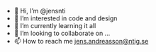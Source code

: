 - 👋 Hi, I’m @jensnti
- 👀 I’m interested in code and design
- 🌱 I’m currently learning it all
- 💞️ I’m looking to collaborate on ...
- 📫 How to reach me jens.andreasson@ntig.se

<!---
jensnti/jensnti is a ✨ special ✨ repository because its `README.md` (this file) appears on your GitHub profile.
You can click the Preview link to take a look at your changes.
--->
